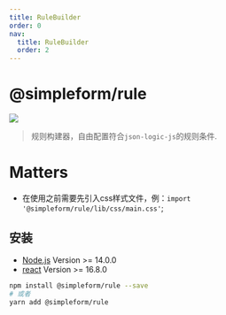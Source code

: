 ```yaml
---
title: RuleBuilder
order: 0
nav:
  title: RuleBuilder
  order: 2
---
```


# @simpleform/rule
[![](https://img.shields.io/badge/version-0.0.1-green)](https://www.npmjs.com/package/@simpleform/rule)

> 规则构建器，自由配置符合`json-logic-js`的规则条件.

# Matters
 - 在使用之前需要先引入css样式文件，例：`import '@simpleform/rule/lib/css/main.css'`;

## 安装
- [Node.js](https://nodejs.org/en/) Version >= 14.0.0
- [react](https://react.docschina.org/) Version >= 16.8.0
```bash
npm install @simpleform/rule --save
# 或者
yarn add @simpleform/rule
```